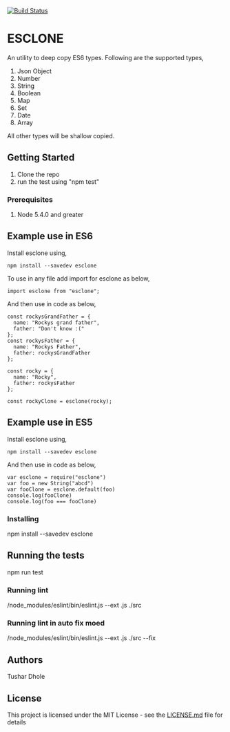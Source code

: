 [![Build Status](https://travis-ci.org/tushardhole/deep-copy.svg?branch=master)](https://travis-ci.org/tushardhole/deep-copy)
# ESCLONE

An utility to deep copy ES6 types. Following are the supported types,
1. Json Object
2. Number
3. String
4. Boolean
5. Map
6. Set
7. Date
8. Array

All other types will be shallow copied.

## Getting Started

1. Clone the repo
2. run the test using "npm test"

### Prerequisites

1. Node 5.4.0 and greater

## Example use in ES6
Install esclone using,
    
    npm install --savedev esclone

To use in any file add import for esclone as below,
    
    import esclone from "esclone";

And then use in code as below,

    const rockysGrandFather = {
      name: "Rockys grand father",
      father: "Don't know :("
    };
    const rockysFather = {
      name: "Rockys Father",
      father: rockysGrandFather
    };

    const rocky = {
      name: "Rocky",
      father: rockysFather
    };

    const rockyClone = esclone(rocky);
    
## Example use in ES5
Install esclone using,
    
    npm install --savedev esclone

And then use in code as below,

    var esclone = require("esclone")
    var foo = new String("abcd")
    var fooClone = esclone.default(foo)
    console.log(fooClone)
    console.log(foo === fooClone)

### Installing

npm install --savedev esclone

## Running the tests

npm run test

### Running lint
/node_modules/eslint/bin/eslint.js --ext .js  ./src

### Running lint in auto fix moed
/node_modules/eslint/bin/eslint.js --ext .js  ./src --fix

## Authors

Tushar Dhole

## License

This project is licensed under the MIT License - see the [LICENSE.md](LICENSE.md) file for details
